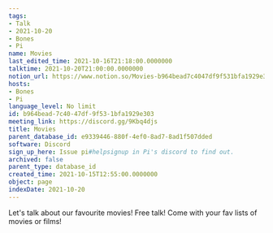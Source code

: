 ```yaml
---
tags:
- Talk
- 2021-10-20
- Bones
- Pi
name: Movies
last_edited_time: 2021-10-16T21:18:00.0000000
talktime: 2021-10-20T21:00:00.0000000
notion_url: https://www.notion.so/Movies-b964bead7c4047df9f531bfa1929e303
hosts:
- Bones
- Pi
language_level: No limit
id: b964bead-7c40-47df-9f53-1bfa1929e303
meeting_link: https://discord.gg/9Kbq4djs
title: Movies
parent_database_id: e9339446-880f-4ef0-8ad7-8ad1f507dded
software: Discord
sign_up_here: Issue pi#helpsignup in Pi's discord to find out.
archived: false
parent_type: database_id
created_time: 2021-10-15T12:55:00.0000000
object: page
indexDate: 2021-10-20
---
```


Let's talk about our favourite movies!
Free talk! Come with your fav lists of movies or films!


